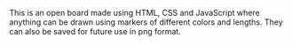 This is an open board made using HTML, CSS and JavaScript where anything can be drawn using markers of different colors and lengths. They can also be saved for future use in png format.
